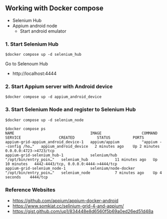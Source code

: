 ## Working with Docker compose
* Selenium Hub
* Appium android node
  * Start android emulator


### 1. Start Selenium Hub
```
$docker compose up -d selenium_hub
```

Go to Selenoum Hub
* http://localhost:4444

### 2. Start Appium server with Android device
```
$docker compose up -d appium_android_device
```

### 3. Start Selenium Node and register to Selenium Hub
```
$docker compose up -d selenium_node
```

```
$docker compose ps                 
NAME                                  IMAGE                  COMMAND                  SERVICE                 CREATED          STATUS          PORTS
appium-grid-appium_android_device-1   appium/appium          "appium --config /ho…"   appium_android_device   2 minutes ago    Up 2 minutes    0.0.0.0:4723->4723/tcp
appium-grid-selenium_hub-1            selenium/hub           "/opt/bin/entry_poin…"   selenium_hub            11 minutes ago   Up 10 minutes   4442-4443/tcp, 0.0.0.0:4444->4444/tcp
appium-grid-selenium_node-1           selenium/node-docker   "/opt/bin/entry_poin…"   selenium_node           7 minutes ago    Up 4 seconds    4444/tcp
```

### Reference Websites
* https://github.com/appium/appium-docker-android
* https://www.somkiat.cc/selinium-grid-4-and-appium/
* https://gist.github.com/up1/834448e8d6560f5b69a0ed26ed51d48a


